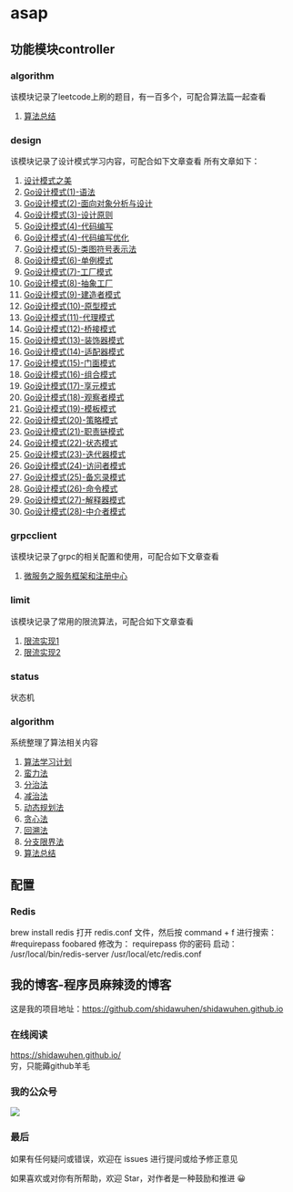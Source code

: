 # asap
## 功能模块controller
### algorithm
该模块记录了leetcode上刷的题目，有一百多个，可配合算法篇一起查看 
1. [算法总结](https://mp.weixin.qq.com/s/pg94QcxIttHUBlGnHBW4zQ)

### design
该模块记录了设计模式学习内容，可配合如下文章查看
所有文章如下：
1. [设计模式之美](https://mp.weixin.qq.com/s/FINji2z1f6fiTIqFVh27hg)
2. [Go设计模式(1)-语法](https://mp.weixin.qq.com/s/ZiobMMJ8HjdEnd5CVbo_bw)
3. [Go设计模式(2)-面向对象分析与设计](https://mp.weixin.qq.com/s/hZOeDStnj8DRs7xRxZ5XsQ)
4. [Go设计模式(3)-设计原则](https://mp.weixin.qq.com/s/DCho5dPu-BSjpW-eI7GK9g)
5. [Go设计模式(4)-代码编写](https://mp.weixin.qq.com/s/Iml2GCgIpQ9MU06YwJAogw)
6. [Go设计模式(4)-代码编写优化](https://mp.weixin.qq.com/s/AkTCQudvwTLm_t2O2BDpoA)
7. [Go设计模式(5)-类图符号表示法](https://mp.weixin.qq.com/s/ua9n59MtjBOItnj53M_iiA)
8. [Go设计模式(6)-单例模式](https://mp.weixin.qq.com/s/L2P6MCTTA0znUqOeT7hHOw)
9. [Go设计模式(7)-工厂模式](https://mp.weixin.qq.com/s/8-_OoSJ9sZu_zmQhp6t2fQ)
10. [Go设计模式(8)-抽象工厂](https://mp.weixin.qq.com/s/yjX0So45tV-xQjy25QXuMQ)
11. [Go设计模式(9)-建造者模式](https://mp.weixin.qq.com/s/3Sg5bXAeBHvY3AJt3J2Xsw)
12. [Go设计模式(10)-原型模式](https://mp.weixin.qq.com/s/eufByRfCsu5wfLQd_wDAuQ)
13. [Go设计模式(11)-代理模式](https://mp.weixin.qq.com/s/7oOoPP0SQbQ6lWbLDt_B3g)
14. [Go设计模式(12)-桥接模式](https://mp.weixin.qq.com/s/1TwP9chbXb_qrlsCl8nmuA)
15. [Go设计模式(13)-装饰器模式](https://mp.weixin.qq.com/s/eFjcg43pKjTceTkVaHTK0g)
16. [Go设计模式(14)-适配器模式](https://mp.weixin.qq.com/s/fvoWIX-4kGYMhArLmV5-JQ)
17. [Go设计模式(15)-门面模式](https://mp.weixin.qq.com/s/EFn7KlPT3D5xh0A-Z8bIpQ)
18. [Go设计模式(16)-组合模式](https://mp.weixin.qq.com/s/1TtTk548DyTyGpDKoZzP3g)
19. [Go设计模式(17)-享元模式](https://mp.weixin.qq.com/s/w3rwSjE6XsrfWcY8unoe3A)
20. [Go设计模式(18)-观察者模式](https://mp.weixin.qq.com/s/8i_sPAJ9rqXttmsQRONNDQ)
21. [Go设计模式(19)-模板模式](https://mp.weixin.qq.com/s/HPxnKoqxQMCVCH58gbtMjg)
22. [Go设计模式(20)-策略模式](https://mp.weixin.qq.com/s/T47C88HfrZny-Ph0gM3sEw)
23. [Go设计模式(21)-职责链模式](https://mp.weixin.qq.com/s/ORA7ShxIt51BQvpWxHr9Tg)
24. [Go设计模式(22)-状态模式](https://mp.weixin.qq.com/s/PfRRFSOFBxSCg98zpg3k_Q)
25. [Go设计模式(23)-迭代器模式](https://mp.weixin.qq.com/s/od4m6818zrzCSAwTxGKewQ)
26. [Go设计模式(24)-访问者模式](https://mp.weixin.qq.com/s/zCwHcNpOXX68uL8N-xA0xA)
27. [Go设计模式(25)-备忘录模式](https://mp.weixin.qq.com/s/OnkoKLEZDyjiiC2GhzYUyA)
28. [Go设计模式(26)-命令模式](https://mp.weixin.qq.com/s/yHFN5NkMIly-dFda1QTOXQ)
29. [Go设计模式(27)-解释器模式](https://mp.weixin.qq.com/s/g423W9lwvb7GP-nvAezHOA)
30. [Go设计模式(28)-中介者模式](https://mp.weixin.qq.com/s/N4tCjhg8ApfCD2twVAoPAQ)

### grpcclient
该模块记录了grpc的相关配置和使用，可配合如下文章查看
1. [微服务之服务框架和注册中心](https://mp.weixin.qq.com/s/sw5JVKtvYx1Jgsf5KSPXmg)
### limit
该模块记录了常用的限流算法，可配合如下文章查看
1. [限流实现1](https://mp.weixin.qq.com/s/hG6QrPPTHjqEaUVQhjDdBg)
2. [限流实现2](https://mp.weixin.qq.com/s/kvkDfCfFjbessU8UAN1O-g)
### status
状态机
### algorithm
系统整理了算法相关内容
1. [算法学习计划](https://mp.weixin.qq.com/s/v1wbqN_GVmGosWlY0JlHPw)
2. [蛮力法](https://mp.weixin.qq.com/s/4dfRrGUcojEK_fvhZ2g_Dg)
3. [分治法](https://mp.weixin.qq.com/s/x7L_cRSTgiFnYamQmI0ydQ)
4. [减治法](https://mp.weixin.qq.com/s/AoANPDzxV_CAnbWO-M1xuA)
5. [动态规划法](https://mp.weixin.qq.com/s/0KXamBMoZygJzLXklat_LA)
6. [贪心法](https://mp.weixin.qq.com/s/9f0j0EQPF5cOJhSU0KwFRA)
7. [回溯法](https://mp.weixin.qq.com/s/p62Sc63CoLmM1sirBYU_Tw)
8. [分支限界法](https://mp.weixin.qq.com/s/-zcn9hTwEaPshpFLkP8zlg)
9. [算法总结](https://mp.weixin.qq.com/s/pg94QcxIttHUBlGnHBW4zQ)


## 配置
### Redis
brew install redis
打开 redis.conf 文件，然后按 command + f 进行搜索：#requirepass foobared
修改为：
requirepass 你的密码
启动：
/usr/local/bin/redis-server /usr/local/etc/redis.conf


## 我的博客-程序员麻辣烫的博客
这是我的项目地址：https://github.com/shidawuhen/shidawuhen.github.io

### 在线阅读
https://shidawuhen.github.io/   
穷，只能薅github羊毛

### 我的公众号
![](https://user-gold-cdn.xitu.io/2020/6/6/1728870aaad58afd?w=258&h=258&f=jpeg&s=28085)

### 最后
如果有任何疑问或错误，欢迎在 issues 进行提问或给予修正意见

如果喜欢或对你有所帮助，欢迎 Star，对作者是一种鼓励和推进 😀